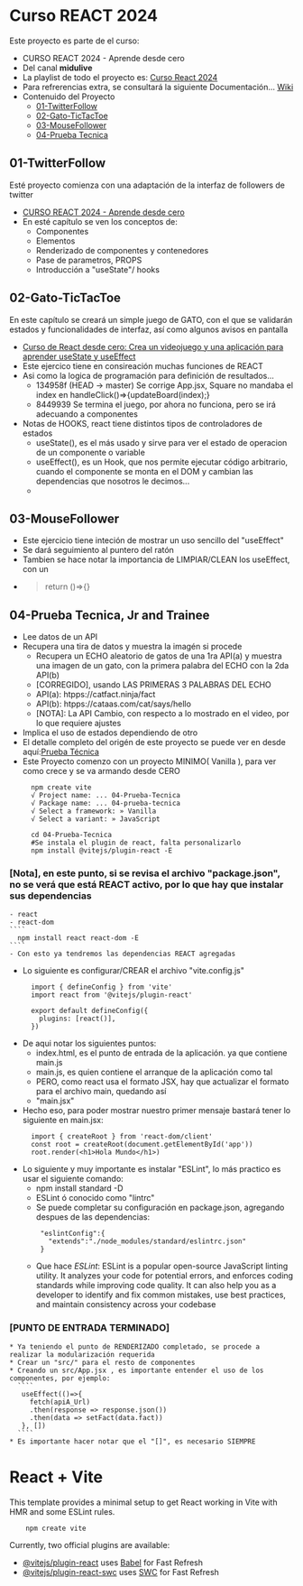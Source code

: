# Curso REACT 2024
Este proyecto es parte de el curso:
* CURSO REACT 2024 - Aprende desde cero
* Del canal **midulive**
* La playlist de todo el proyecto es: [Curso React 2024](https://www.youtube.com/playlist?list=PLUofhDIg_38q4D0xNWp7FEHOTcZhjWJ29)
* Para refrerencias extra, se consultará la siguiente Documentación... [Wiki](https://www.reactjs.wiki)
* Contenuido del Proyecto
  + [01-TwitterFollow](#01-twitterfollow)
  + [02-Gato-TicTacToe](#02-gato-tictactoe)
  + [03-MouseFollower](#03-mousefollower)
  + [04-Prueba Tecnica](#04-prueba-tecnica-jr-and-trainee)

## 01-TwitterFollow
Esté proyecto comienza con una adaptación de la interfaz de followers de twitter
* [CURSO REACT 2024 - Aprende desde cero](https://www.youtube.com/watch?v=7iobxzd_2wY)
* En esté capítulo se ven los conceptos de:
  + Componentes
  + Elementos
  + Renderizado de componentes y contenedores
  + Pase de parametros, PROPS
  + Introducción a "useState"/ hooks

## 02-Gato-TicTacToe
En este capítulo se creará un simple juego de GATO, con el que se validarán estados y funcionalidades de interfaz, así como algunos avisos en pantalla
* [Curso de React desde cero: Crea un videojuego y una aplicación para aprender useState y useEffect
](https://www.youtube.com/watch?v=qkzcjwnueLA)
* Este ejercico tiene en consireación muchas funciones de REACT
* Asi como la logica de programación para definición de resultados...
  + 134958f (HEAD -> master) Se corrige App.jsx, Square no mandaba el index en handleClick()=>{updateBoard(index);}
  + 8449939 Se termina el juego, por ahora no funciona, pero se irá adecuando a componentes
* Notas de HOOKS, react tiene distintos tipos de controladores de estados
  + useState(), es el más usado y sirve para ver el estado de operacion de un componente o variable
  + useEffect(), es un Hook, que nos permite ejecutar código arbitrario, cuando el componente se monta en el DOM y cambian las dependencias que nosotros le decimos...
  + 

## 03-MouseFollower
  + Este ejercicio tiene inteción de mostrar un uso sencillo del "useEffect"
  + Se dará seguimiento al puntero del ratón
  + Tambien se hace notar la importancia de LIMPIAR/CLEAN los useEffect, con un
  + >   return ()=>{}

## 04-Prueba Tecnica, Jr and Trainee
  + Lee datos de un API
  + Recupera una tira de datos y muestra la imagén si procede
    - Recupera un ECHO aleatorio de gatos de una 1ra API(a) y muestra una imagen de un gato, con la primera palabra del ECHO con la 2da API(b)
    - [CORREGIDO], usando LAS PRIMERAS 3 PALABRAS DEL ECHO
    - API(a): htpps://catfact.ninja/fact
    - API(b): htpps://cataas.com/cat/says/hello
    - [NOTA]: La API Cambio, con respecto a lo mostrado en el video, por lo que requiere ajustes
  + Implica el uso de estados dependiendo de otro
  + El detalle completo del origén de este proyecto se puede ver en desde aquí:[Prueba Técnica](https://www.youtube.com/watch?v=XYpadB4VadY&list=PLUofhDIg_38q4D0xNWp7FEHOTcZhjWJ29&index=6)
  + Este Proyecto comenzo con un proyecto MINIMO( Vanilla ), para ver como crece y se va armando desde CERO
    ```
      npm create vite
      √ Project name: ... 04-Prueba-Tecnica
      √ Package name: ... 04-prueba-tecnica
      √ Select a framework: » Vanilla
      √ Select a variant: » JavaScript

      cd 04-Prueba-Tecnica
      #Se instala el plugin de react, falta personalizarlo
      npm install @vitejs/plugin-react -E
    ```
  ### [Nota], en este punto, si se revisa el archivo "package.json", no se verá que está REACT  activo, por lo que hay que instalar sus dependencias
    - react
    - react-dom
    ````
      npm install react react-dom -E
    ````
    - Con esto ya tendremos las dependencias REACT agregadas
  +  Lo siguiente es configurar/CREAR el archivo "vite.config.js"
     ````
       import { defineConfig } from 'vite'
       import react from '@vitejs/plugin-react'

       export default defineConfig({
         plugins: [react()],
       })
     ````
  + De aqui notar los siguientes puntos:
    - index.html, es el punto de entrada de la aplicación. ya que contiene main.js  
    - main.js, es quien contiene el arranque de la aplicación como tal
    - PERO, como react usa el formato JSX, hay que actualizar el formato para el archivo main, quedando así
    - "main.jsx"
  + Hecho eso, para poder mostrar nuestro primer mensaje bastará tener lo siguiente en main.jsx:
    ````
      import { createRoot } from 'react-dom/client'
      const root = createRoot(document.getElementById('app'))
      root.render(<h1>Hola Mundo</h1>)
    ```` 
  +  Lo siguiente y muy importante es instalar "ESLint", lo más practico es usar el siguiente comando:
     - npm install standard -D
     - ESLint ó conocido como "lintrc"
     - Se puede completar su configuración en package.json, agregando despues de las dependencias:
       ````
        "eslintConfig":{
          "extends":"./node_modules/standard/eslintrc.json"
        }
       ````
     - Que hace *ESLint*: ESLint is a popular open-source JavaScript linting utility. It analyzes your code for potential errors, and enforces coding standards while improving code quality. It can also help you as a developer to identify and fix common mistakes, use best practices, and maintain consistency across your codebase
  ### [PUNTO DE ENTRADA TERMINADO]
    * Ya teniendo el punto de RENDERIZADO completado, se procede a realizar la modularización requerida
    * Crear un "src/" para el resto de componentes
    * Creando un src/App.jsx , es importante entender el uso de los componentes, por ejemplo:
      ````
       useEffect(()=>{
         fetch(apiA_Url)
         .then(response => response.json())
         .then(data => setFact(data.fact))
       }, [])
      ````
    * Es importante hacer notar que el "[]", es necesario SIEMPRE



# React + Vite
This template provides a minimal setup to get React working in Vite with HMR and some ESLint rules.
````
    npm create vite
````

Currently, two official plugins are available:
- [@vitejs/plugin-react](https://github.com/vitejs/vite-plugin-react/blob/main/packages/plugin-react/README.md) uses [Babel](https://babeljs.io/) for Fast Refresh
- [@vitejs/plugin-react-swc](https://github.com/vitejs/vite-plugin-react-swc) uses [SWC](https://swc.rs/) for Fast Refresh
